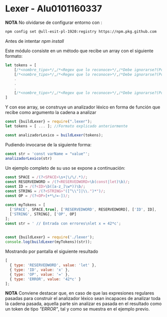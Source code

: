 # Lexer - Alu0101160337
 
**NOTA**
No olvidarse de configurar entorno con :
```sh
npm config set @ull-esit-pl-1920:registry https://npm.pkg.github.com
```

Antes de intentar *npm install*
 
Este módulo consiste en un método que recibe un array con el siguiente formato:
```js
let tokens = [
    [/*<nombre_tipo>*/,/*<Regex que lo reconoce>*/,/*Debe ignorarse?(Por defecto, false)*/], //1
    [/*<nombre_tipo>*/,/*<Regex que lo reconoce>*/,/*Debe ignorarse?(Por defecto, false)*/], //2
    .
    .
    .
    [/*<nombre_tipo>*/,/*<Regex que lo reconoce>*/,/*Debe ignorarse?(Por defecto, false)*/] //N
]
```
Y con ese array, se construye un analizador léxico en forma de función que recibe como argumento la cadena a analizar
 
```js
const {buildLexer} = require(".lexer");
let tokens = [ ... ]; //Formato explicado anteriormente
 
const analizadorLexico = buildLexer(tokens);
```
 
Pudiendo invocarse de la siguiente forma:
```js
const str = 'const varName = "value"';
analizadorLexico(str)
```
 
Un ejemplo completo de su uso se expone a continuación:
 
```js
const SPACE = /(?<SPACE>\s+|\/\/.*)/;
const RESERVEDWORD = /(?<RESERVEDWORD>\b(const|let)\b)/;
const ID = /(?<ID>\b([a-z_]\w*))\b/;
const STRING = /(?<STRING>"([^\\"]|\\.")*")/;
const OP = /(?<OP>[+*\/=-])/;
 
const myTokens = [
  ['SPACE', SPACE,true], ['RESERVEDWORD', RESERVEDWORD], ['ID', ID],
  ['STRING', STRING], ['OP', OP]
];
const str = ' // Entrada con errores\nlet x = 42*c';
 
 
const {buildLexer} = require('./lexer');
console.log(buildLexer(myTokens)(str));
```
 
Mostrando por pantalla el siguiente resultado
 
```js
[
  { type: 'RESERVEDWORD', value: 'let' },
  { type: 'ID', value: 'x' },
  { type: 'OP', value: '=' },
  { type: 'ERROR', value: '42*c' }
];
```
**NOTA**
Conviene destacar que, en caso de que las expresiones regulares pasadas para construir el analizador léxico sean incapaces de analizar toda la cadena pasada, aquella parte sin analizar es pasada en el resultado como un token de tipo *"ERROR"*, tal y como se muestra en el ejemplo previo.

